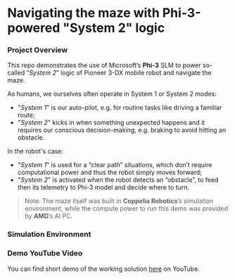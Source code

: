 # Navigating the maze with Phi-3-powered "System 2" logic

### Project Overview

This repo demonstrates the use of Microsoft’s **Phi-3** SLM to power so-called “_System 2_” logic of Pioneer 3-DX mobile robot and navigate the maze.

As humans, we ourselves often operate in System 1 or System 2 modes:
- "_System 1_" is our auto-pilot, e.g. for routine tasks like driving a familiar route;
- "_System 2_" kicks in when something unexpected happens and it requires our conscious decision-making, e.g. braking to avoid hitting an obstacle.

In the robot's case:
- "_System 1_" is used for a “clear path” situations, which don’t require computational power and thus the robot simply moves forward;
- "_System 2_" is activated when the robot detects an “obstacle”, to feed then its telemetry to Phi-3 model and decide where to turn.

>Note: The maze itself was built in **Coppelia Robotics**’s simulation environment, while the compute power to run this demo was provided by **AMD**’s AI PC.

### Simulation Environment

### Demo YouTube Video
You can find short demo of the working solution [here](https://youtu.be/bX2gU0sx1bE) on YouTube.
